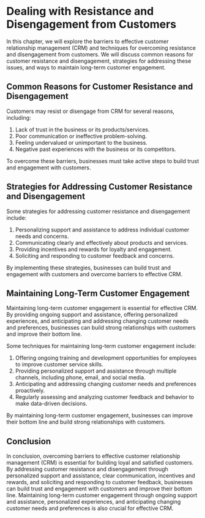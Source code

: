 Dealing with Resistance and Disengagement from Customers
===============================================================================================

In this chapter, we will explore the barriers to effective customer relationship management (CRM) and techniques for overcoming resistance and disengagement from customers. We will discuss common reasons for customer resistance and disengagement, strategies for addressing these issues, and ways to maintain long-term customer engagement.

Common Reasons for Customer Resistance and Disengagement
--------------------------------------------------------

Customers may resist or disengage from CRM for several reasons, including:

1. Lack of trust in the business or its products/services.
2. Poor communication or ineffective problem-solving.
3. Feeling undervalued or unimportant to the business.
4. Negative past experiences with the business or its competitors.

To overcome these barriers, businesses must take active steps to build trust and engagement with customers.

Strategies for Addressing Customer Resistance and Disengagement
---------------------------------------------------------------

Some strategies for addressing customer resistance and disengagement include:

1. Personalizing support and assistance to address individual customer needs and concerns.
2. Communicating clearly and effectively about products and services.
3. Providing incentives and rewards for loyalty and engagement.
4. Soliciting and responding to customer feedback and concerns.

By implementing these strategies, businesses can build trust and engagement with customers and overcome barriers to effective CRM.

Maintaining Long-Term Customer Engagement
-----------------------------------------

Maintaining long-term customer engagement is essential for effective CRM. By providing ongoing support and assistance, offering personalized experiences, and anticipating and addressing changing customer needs and preferences, businesses can build strong relationships with customers and improve their bottom line.

Some techniques for maintaining long-term customer engagement include:

1. Offering ongoing training and development opportunities for employees to improve customer service skills.
2. Providing personalized support and assistance through multiple channels, including phone, email, and social media.
3. Anticipating and addressing changing customer needs and preferences proactively.
4. Regularly assessing and analyzing customer feedback and behavior to make data-driven decisions.

By maintaining long-term customer engagement, businesses can improve their bottom line and build strong relationships with customers.

Conclusion
----------

In conclusion, overcoming barriers to effective customer relationship management (CRM) is essential for building loyal and satisfied customers. By addressing customer resistance and disengagement through personalized support and assistance, clear communication, incentives and rewards, and soliciting and responding to customer feedback, businesses can build trust and engagement with customers and improve their bottom line. Maintaining long-term customer engagement through ongoing support and assistance, personalized experiences, and anticipating changing customer needs and preferences is also crucial for effective CRM.
